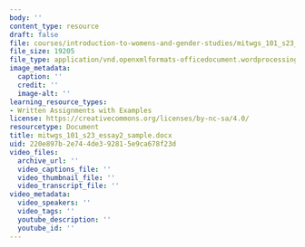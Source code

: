 ```yaml
---
body: ''
content_type: resource
draft: false
file: courses/introduction-to-womens-and-gender-studies/mitwgs_101_s23_essay2_sample.docx
file_size: 19205
file_type: application/vnd.openxmlformats-officedocument.wordprocessingml.document
image_metadata:
  caption: ''
  credit: ''
  image-alt: ''
learning_resource_types:
- Written Assignments with Examples
license: https://creativecommons.org/licenses/by-nc-sa/4.0/
resourcetype: Document
title: mitwgs_101_s23_essay2_sample.docx
uid: 220e897b-2e74-4de3-9281-5e9ca678f23d
video_files:
  archive_url: ''
  video_captions_file: ''
  video_thumbnail_file: ''
  video_transcript_file: ''
video_metadata:
  video_speakers: ''
  video_tags: ''
  youtube_description: ''
  youtube_id: ''
---
```

